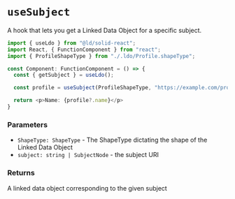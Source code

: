 # `useSubject`

A hook that lets you get a Linked Data Object for a specific subject.

```typescript
import { useLdo } from "@ld/solid-react";
import React, { FunctionComponent } from "react";
import { ProfileShapeType } from "./.ldo/Profile.shapeType";

const Component: FunctionComponent = () => {
  const { getSubject } = useLdo();

  const profile = useSubject(ProfileShapeType, "https://example.com/profile#me");

  return <p>Name: {profile?.name}</p>
}
```

### Parameters

 - `ShapeType: ShapeType` - The ShapeType dictating the shape of the Linked Data Object
 - `subject: string | SubjectNode` - the subject URI

### Returns

A linked data object corresponding to the given subject